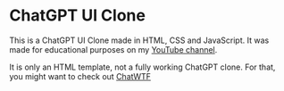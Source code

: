 # ChatGPT UI Clone

This is a ChatGPT UI Clone made in HTML, CSS and JavaScript. It was made for educational purposes on my [YouTube channel](https://www.youtube.com/watch?v=dAjT67ND38A&list=PLz8w2NTEwxvqnKeCRxpa9NCSAXthIg47E).

It is only an HTML template, not a fully working ChatGPT clone. For that, you might want to check out [ChatWTF](https://github.com/unconv/chat-wtf)
